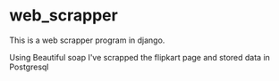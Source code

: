 # web_scrapper

This is a web scrapper program in django.

Using Beautiful soap I've scrapped the flipkart page and stored data in Postgresql 
